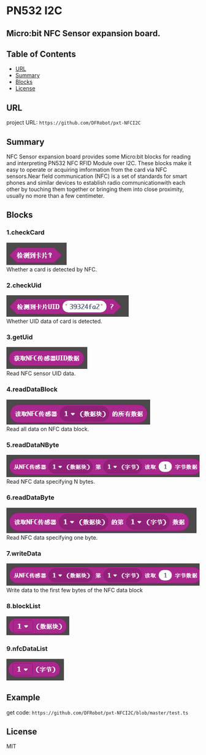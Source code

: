 # PN532 I2C

## Micro:bit NFC Sensor expansion board.

## Table of Contents

* [URL](#url)
* [Summary](#summary)
* [Blocks](#blocks)
* [License](#license)

## URL
project URL: ```https://github.com/DFRobot/pxt-NFCI2C```

## Summary
NFC Sensor expansion board provides some Micro:bit blocks for reading and interpreting PN532 NFC RFID Module over I2C. These blocks make it easy to operate or acquiring imformation from the card via NFC sensors.Near field communication (NFC) is a set of standards for smart phones and similar devices to establish radio communicationwith each other by touching them together or bringing them into close proximity, usually no more than a few centimeter.

## Blocks
### 1.checkCard
![image](https://github.com/DFRobot/pxt-NFCI2C/blob/master/image/checkCard.png)<br>
Whether a card is detected by NFC.

### 2.checkUid
![image](https://github.com/DFRobot/pxt-NFCI2C/blob/master/image/checkUid.png)<br>
Whether UID data of card is detected.

### 3.getUid
![image](https://github.com/DFRobot/pxt-NFCI2C/blob/master/image/getUid.png)<br>
Read NFC sensor UID data.

### 4.readDataBlock
![image](https://github.com/DFRobot/pxt-NFCI2C/blob/master/image/readDataBlock.png)<br>
Read all data on NFC data block.

### 5.readDataNByte
![image](https://github.com/DFRobot/pxt-NFCI2C/blob/master/image/readDataNBytes.png)<br>
Read NFC data specifying N bytes.

### 6.readDataByte
![image](https://github.com/DFRobot/pxt-NFCI2C/blob/master/image/readDataByte.png)<br>
Read NFC data specifying one byte.

### 7.writeData
![image](https://github.com/DFRobot/pxt-NFCI2C/blob/master/image/readDataNBytes.png)<br>
Write data to the first few bytes of the NFC data block

### 8.blockList
![image](https://github.com/DFRobot/pxt-NFCI2C/blob/master/image/blockList.png)<br>

### 9.nfcDataList
![image](https://github.com/DFRobot/pxt-NFCI2C/blob/master/image/nfcDataList.png)<br>

## Example
get code: ```https://github.com/DFRobot/pxt-NFCI2C/blob/master/test.ts```

## License

MIT


